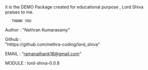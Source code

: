 it is the DEMO Package created for educational purpose ,
       Lord Shiva praises to me.

       THANK YOU

Author : 
           "Nethran Kumarasamy"

Github :                                                 
"htttps://github.com/nethra-coding/lord_shiva"


EMAIL : 
 "ramanathank18@gmail.com"


MODULE : lord-shiva-0.0.8


